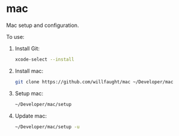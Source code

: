 # mac

Mac setup and configuration.

To use:

1. Install Git:

    ```bash
    xcode-select --install
    ```

2. Install mac:

    ```bash
    git clone https://github.com/willfaught/mac ~/Developer/mac
    ```

3. Setup mac:

    ```bash
    ~/Developer/mac/setup
    ```

4. Update mac:

    ```bash
    ~/Developer/mac/setup -u
    ```
